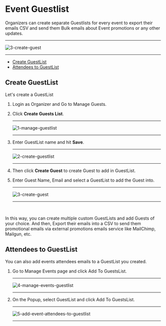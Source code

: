 # Event Guestlist

Organizers can create separate Guestlists for every event to export their emails CSV and send them Bulk emails about Event promotions or any other updates.

---

![3-create-guest](https://eventmie-pro-docs.classiebit.com//images/fullyloaded/3-create-guest.png "3-create-guest")

---

- [Create GuestList](#Create-GuestList)
- [Attendees to GuestList](#Attendees-to-GuestList)



<a name="Create-GuestList"></a> 
## Create GuestList

Let's create a GuestList

1. Login as Organizer and Go to Manage Guests.
2. Click **Create Guests List**.

    ---

    ![1-manage-guestlist](https://eventmie-pro-docs.classiebit.com//images/fullyloaded/1-manage-guestlist.png "1-manage-guestlist")

    ---

3. Enter GuestList name and hit **Save**.

    ---

    ![2-create-guestlist](https://eventmie-pro-docs.classiebit.com//images/fullyloaded/2-create-guestlist.png "2-create-guestlist")

    ---

4. Then click **Create Guest** to create Guest to add in GuestList.
5. Enter Guest Name, Email and select a GuestList to add the Guest into.

    ---

    ![3-create-guest](https://eventmie-pro-docs.classiebit.com//images/fullyloaded/3-create-guest.png "3-create-guest")

    ---

<br>

In this way, you can create multiple custom GuestLists and add Guests of your choice. And then, Export their emails into a CSV to send them promotional emails via external promotions emails service like MailChimp, Mailgun, etc.


<a name="Attendees-to-GuestList"></a> 
## Attendees to GuestList

You can also add events attendees emails to a GuestList you created.

1. Go to Manage Events page and click Add To GuestsList.

    ---

    ![4-manage-events-guestlist](https://eventmie-pro-docs.classiebit.com//images/fullyloaded/4-manage-events-guestlist.png "4-manage-events-guestlist")

    ---

2. On the Popup, select GuestList and click Add To GuestsList.

    ---

    ![5-add-event-attendees-to-guestlist](https://eventmie-pro-docs.classiebit.com//images/fullyloaded/5-add-event-attendees-to-guestlist.png "5-add-event-attendees-to-guestlist")

    ---
